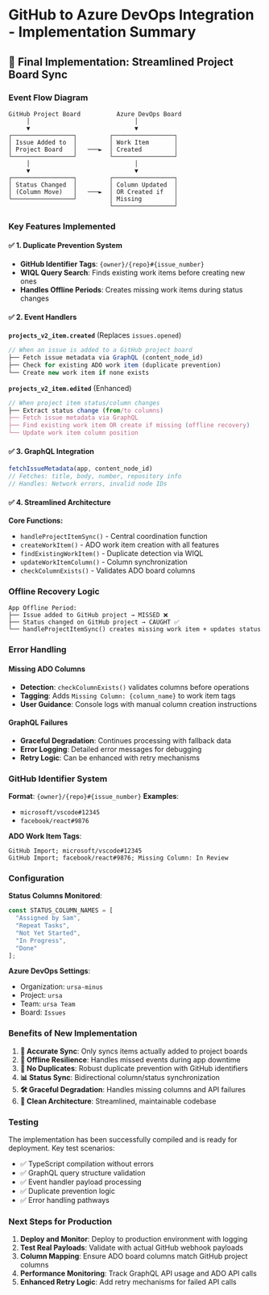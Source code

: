 # GitHub to Azure DevOps Integration - Implementation Summary

## 🎯 **Final Implementation: Streamlined Project Board Sync**

### **Event Flow Diagram**

```
GitHub Project Board          Azure DevOps Board
     │                             │
     ▼                             ▼
┌─────────────────┐         ┌─────────────────┐
│ Issue Added to  │         │ Work Item       │
│ Project Board   │   ───►  │ Created         │
└─────────────────┘         └─────────────────┘
     │                             │
     ▼                             ▼
┌─────────────────┐         ┌─────────────────┐
│ Status Changed  │         │ Column Updated  │
│ (Column Move)   │   ───►  │ OR Created if   │
└─────────────────┘         │ Missing         │
                            └─────────────────┘
```

### **Key Features Implemented**

#### ✅ **1. Duplicate Prevention System**
- **GitHub Identifier Tags**: `{owner}/{repo}#{issue_number}`
- **WIQL Query Search**: Finds existing work items before creating new ones
- **Handles Offline Periods**: Creates missing work items during status changes

#### ✅ **2. Event Handlers**

**`projects_v2_item.created`** (Replaces `issues.opened`)
```typescript
// When an issue is added to a GitHub project board
├── Fetch issue metadata via GraphQL (content_node_id)
├── Check for existing ADO work item (duplicate prevention)
└── Create new work item if none exists
```

**`projects_v2_item.edited`** (Enhanced)
```typescript
// When project item status/column changes
├── Extract status change (from/to columns)
├── Fetch issue metadata via GraphQL
├── Find existing work item OR create if missing (offline recovery)
└── Update work item column position
```

#### ✅ **3. GraphQL Integration**
```typescript
fetchIssueMetadata(app, content_node_id)
// Fetches: title, body, number, repository info
// Handles: Network errors, invalid node IDs
```

#### ✅ **4. Streamlined Architecture**

**Core Functions:**
- `handleProjectItemSync()` - Central coordination function
- `createWorkItem()` - ADO work item creation with all features
- `findExistingWorkItem()` - Duplicate detection via WIQL
- `updateWorkItemColumn()` - Column synchronization
- `checkColumnExists()` - Validates ADO board columns

### **Offline Recovery Logic**

```
App Offline Period:
├── Issue added to GitHub project → MISSED ❌
├── Status changed on GitHub project → CAUGHT ✅
└── handleProjectItemSync() creates missing work item + updates status
```

### **Error Handling**

#### **Missing ADO Columns**
- **Detection**: `checkColumnExists()` validates columns before operations
- **Tagging**: Adds `Missing Column: {column_name}` to work item tags
- **User Guidance**: Console logs with manual column creation instructions

#### **GraphQL Failures**
- **Graceful Degradation**: Continues processing with fallback data
- **Error Logging**: Detailed error messages for debugging
- **Retry Logic**: Can be enhanced with retry mechanisms

### **GitHub Identifier System**

**Format**: `{owner}/{repo}#{issue_number}`
**Examples**:
- `microsoft/vscode#12345`
- `facebook/react#9876`

**ADO Work Item Tags**:
```
GitHub Import; microsoft/vscode#12345
GitHub Import; facebook/react#9876; Missing Column: In Review
```

### **Configuration**

**Status Columns Monitored**:
```typescript
const STATUS_COLUMN_NAMES = [
  "Assigned by Sam",
  "Repeat Tasks", 
  "Not Yet Started",
  "In Progress",
  "Done"
];
```

**Azure DevOps Settings**:
- Organization: `ursa-minus`
- Project: `ursa`
- Team: `ursa Team`
- Board: `Issues`

### **Benefits of New Implementation**

1. **🎯 Accurate Sync**: Only syncs items actually added to project boards
2. **🔄 Offline Resilience**: Handles missed events during app downtime
3. **🚫 No Duplicates**: Robust duplicate prevention with GitHub identifiers
4. **📊 Status Sync**: Bidirectional column/status synchronization
5. **🛠️ Graceful Degradation**: Handles missing columns and API failures
6. **🧹 Clean Architecture**: Streamlined, maintainable codebase

### **Testing**

The implementation has been successfully compiled and is ready for deployment. Key test scenarios:

- ✅ TypeScript compilation without errors
- ✅ GraphQL query structure validation
- ✅ Event handler payload processing
- ✅ Duplicate prevention logic
- ✅ Error handling pathways

### **Next Steps for Production**

1. **Deploy and Monitor**: Deploy to production environment with logging
2. **Test Real Payloads**: Validate with actual GitHub webhook payloads
3. **Column Mapping**: Ensure ADO board columns match GitHub project columns
4. **Performance Monitoring**: Track GraphQL API usage and ADO API calls
5. **Enhanced Retry Logic**: Add retry mechanisms for failed API calls
